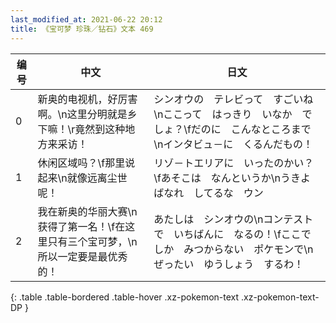 ```yaml
---
last_modified_at: 2021-06-22 20:12
title: 《宝可梦 珍珠／钻石》文本 469
---
```

| 编号 | 中文 | 日文 |
| ---- | ---- | ---- |
| 0 | 新奥的电视机，好厉害啊。\n这里分明就是乡下嘛！\r竟然到这种地方来采访！ | シンオウの　テレビって　すごいね\nここって　はっきり　いなか　でしょ？\fだのに　こんなところまで\nインタビュ－に　くるんだもの！　 |
| 1 | 休闲区域吗？\f那里说起来\n就像远离尘世呢！ | リゾ－トエリアに　いったのかい？\fあそこは　なんというか\nうきよばなれ　してるな　ウン |
| 2 | 我在新奥的华丽大赛\n获得了第一名！\f在这里只有三个宝可梦，\n所以一定要是最优秀的！ | あたしは　シンオウの\nコンテストで　いちばんに　なるの！\fここでしか　みつからない　ポケモンで\nぜったい　ゆうしょう　するわ！ |
{: .table .table-bordered .table-hover .xz-pokemon-text .xz-pokemon-text-DP }